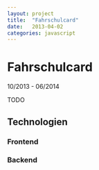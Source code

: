 ```yaml
---
layout: project
title:  "Fahrschulcard"
date:   2013-04-02
categories: javascript
---
```


# Fahrschulcard #

<span class="post-date">10/2013 - 06/2014</span>

TODO

## Technologien ##

### Frontend ###

### Backend ###

